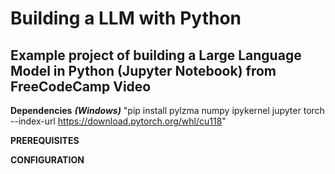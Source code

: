 # Building a LLM with Python

## Example project of building a Large Language Model in Python (Jupyter Notebook) from FreeCodeCamp Video

 **Dependencies** ***(Windows)*** "pip install pylzma numpy ipykernel jupyter torch --index-url https://download.pytorch.org/whl/cu118"

**PREREQUISITES**

**CONFIGURATION**

